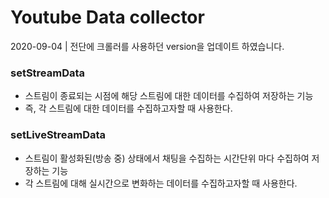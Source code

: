 
# Youtube Data collector

2020-09-04 | 전단에 크롤러를 사용하던 version을 업데이트 하였습니다.

### setStreamData
- 스트림이 종료되는 시점에 해당 스트림에 대한 데이터를 수집하여 저장하는 기능
- 즉, 각 스트림에 대한 데이터를 수집하고자할 때 사용한다.

### setLiveStreamData
- 스트림이 활성화된(방송 중) 상태에서 채팅을 수집하는 시간단위 마다 수집하여 저장하는 기능
- 각 스트림에 대해 실시간으로 변화하는 데이터를 수집하고자할 때 사용한다.